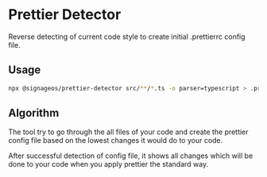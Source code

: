 # Prettier Detector

Reverse detecting of current code style to create initial .prettierrc config file.

## Usage
```sh
npx @signageos/prettier-detector src/**/*.ts -o parser=typescript > .prettierrc
```

## Algorithm
The tool try to go through the all files of your code and create the prettier config file based on the lowest changes it would do to your code.

After successful detection of config file, it shows all changes which will be done to your code when you apply prettier the standard way.
